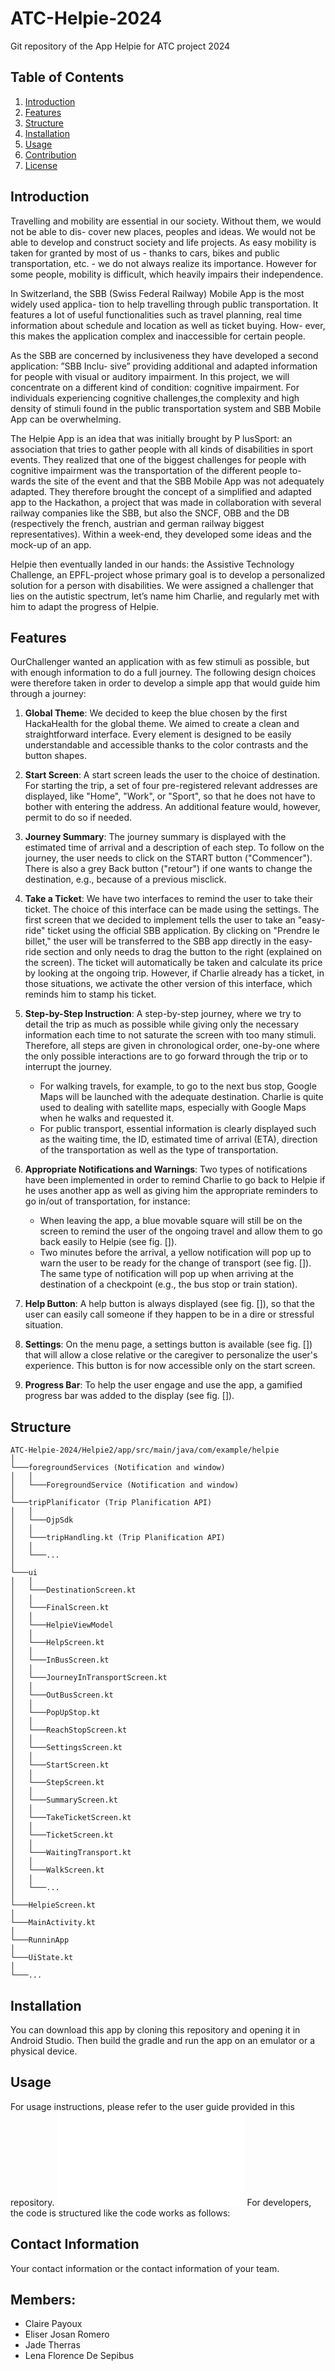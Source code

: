 # ATC-Helpie-2024
Git repository of the App Helpie for ATC project 2024


## Table of Contents
1. [Introduction](#introduction)
2. [Features](#features)
3. [Structure](#structure)
3. [Installation](#installation)
4. [Usage](#usage)
5. [Contribution](#contribution)
6. [License](#license)

## Introduction
Travelling and mobility are essential in our society. Without them, we would not be able to dis-
cover new places, peoples and ideas. We would not be able to develop and construct society and
life projects. As easy mobility is taken for granted by most of us - thanks to cars, bikes and public
transportation, etc. - we do not always realize its importance. However for some people, mobility
is difficult, which heavily impairs their independence.

In Switzerland, the SBB (Swiss Federal Railway) Mobile App is the most widely used applica-
tion to help travelling through public transportation. It features a lot of useful functionalities such
as travel planning, real time information about schedule and location as well as ticket buying. How-
ever, this makes the application complex and inaccessible for certain people.

As the SBB are concerned by inclusiveness they have developed a second application: ”SBB Inclu-
sive” providing additional and adapted information for people with visual or auditory impairment.
In this project, we will concentrate on a different kind of condition: cognitive impairment. For
individuals experiencing cognitive challenges,the complexity and high density of stimuli found in
the public transportation system and SBB Mobile App can be overwhelming.

The Helpie App is an idea that was initially brought by P lusSport: an association that tries
to gather people with all kinds of disabilities in sport events. They realized that one of the biggest
challenges for people with cognitive impairment was the transportation of the different people to-
wards the site of the event and that the SBB Mobile App was not adequately adapted. They
therefore brought the concept of a simplified and adapted app to the Hackathon, a project that was
made in collaboration with several railway companies like the SBB, but also the SNCF, OBB and
the DB (respectively the french, austrian and german railway biggest representatives). Within a
week-end, they developed some ideas and the mock-up of an app.

Helpie then eventually landed in our hands: the Assistive Technology Challenge, an EPFL-project
whose primary goal is to develop a personalized solution for a person with disabilities. We were
assigned a challenger that lies on the autistic spectrum, let’s name him Charlie, and regularly met
with him to adapt the progress of Helpie.

## Features
OurChallenger wanted an application with as few stimuli as possible, but with enough information to do a full journey. The following design choices were therefore taken in order to develop a simple app that would guide him through a journey:

1. **Global Theme**: We decided to keep the blue chosen by the first HackaHealth for the global theme. We aimed to create a clean and straightforward interface. Every element is designed to be easily understandable and accessible thanks to the color contrasts and the button shapes.

2. **Start Screen**: A start screen leads the user to the choice of destination. For starting the trip, a set of four pre-registered relevant addresses are displayed, like "Home", "Work", or "Sport", so that he does not have to bother with entering the address. An additional feature would, however, permit to do so if needed.

3. **Journey Summary**: The journey summary is displayed with the estimated time of arrival and a description of each step. To follow on the journey, the user needs to click on the START button ("Commencer"). There is also a grey Back button ("retour") if one wants to change the destination, e.g., because of a previous misclick.

4. **Take a Ticket**: We have two interfaces to remind the user to take their ticket. The choice of this interface can be made using the settings. The first screen that we decided to implement tells the user to take an "easy-ride" ticket using the official SBB application. By clicking on "Prendre le billet," the user will be transferred to the SBB app directly in the easy-ride section and only needs to drag the button to the right (explained on the screen). The ticket will automatically be taken and calculate its price by looking at the ongoing trip. However, if Charlie already has a ticket, in those situations, we activate the other version of this interface, which reminds him to stamp his ticket.

5. **Step-by-Step Instruction**: A step-by-step journey, where we try to detail the trip as much as possible while giving only the necessary information each time to not saturate the screen with too many stimuli. Therefore, all steps are given in chronological order, one-by-one where the only possible interactions are to go forward through the trip or to interrupt the journey.

   * For walking travels, for example, to go to the next bus stop, Google Maps will be launched with the adequate destination. Charlie is quite used to dealing with satellite maps, especially with Google Maps when he walks and requested it.
   * For public transport, essential information is clearly displayed such as the waiting time, the ID, estimated time of arrival (ETA), direction of the transportation as well as the type of transportation.
6. **Appropriate Notifications and Warnings**: Two types of notifications have been implemented in order to remind Charlie to go back to Helpie if he uses another app as well as giving him the appropriate reminders to go in/out of transportation, for instance:

    * When leaving the app, a blue movable square will still be on the screen to remind the user of the ongoing travel and allow them to go back easily to Helpie (see fig. []). 
    * Two minutes before the arrival, a yellow notification will pop up to warn the user to be ready for the change of transport (see fig. []). The same type of notification will pop up when arriving at the destination of a checkpoint (e.g., the bus stop or train station).
7. **Help Button**: A help button is always displayed (see fig. []), so that the user can easily call someone if they happen to be in a dire or stressful situation.

8. **Settings**: On the menu page, a settings button is available (see fig. []) that will allow a close relative or the caregiver to personalize the user's experience. This button is for now accessible only on the start screen.

9. **Progress Bar**: To help the user engage and use the app, a gamified progress bar was added to the display (see fig. []).

## Structure
```
ATC-Helpie-2024/Helpie2/app/src/main/java/com/example/helpie
│
└───foregroundServices (Notification and window)
│   │
│   └───ForegroundService (Notification and window)
│
└───tripPlanificator (Trip Planification API)
│   │
│   └───OjpSdk
│   │
│   └───tripHandling.kt (Trip Planification API)
│   │
│   └───...
│
└───ui
│   │
│   └───DestinationScreen.kt 
│   │
│   └───FinalScreen.kt
│   │
│   └───HelpieViewModel 
│   │
│   └───HelpScreen.kt
│   │
│   └───InBusScreen.kt 
│   │
│   └───JourneyInTransportScreen.kt
│   │
│   └───OutBusScreen.kt
│   │
│   └───PopUpStop.kt
│   │
│   └───ReachStopScreen.kt
│   │
│   └───SettingsScreen.kt
│   │
│   └───StartScreen.kt
│   │
│   └───StepScreen.kt
│   │
│   └───SummaryScreen.kt
│   │
│   └───TakeTicketScreen.kt
│   │
│   └───TicketScreen.kt
│   │
│   └───WaitingTransport.kt
│   │
│   └───WalkScreen.kt
│   │
│   └───...
│
└───HelpieScreen.kt
│
└───MainActivity.kt
│
└───RunninApp
│
└───UiState.kt
│
└───...
``` 


## Installation
You can download this app by cloning this repository and opening it in Android Studio. Then build the gradle and run the app on an emulator or a physical device. 

## Usage
For usage instructions, please refer to the user guide provided in this repository.
![Repository Graphe](./image/RepositoryGraphe.pdf)
For developers, the code is structured like  the code works as follows:

## Contact Information
Your contact information or the contact information of your team.

## Members:
* Claire Payoux
* Eliser Josan Romero
* Jade Therras
* Lena Florence De Sepibus